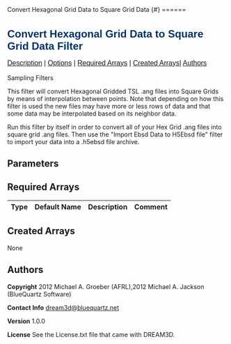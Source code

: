 <html>
<head>
<meta name="qrichtext" content="1" />
<style type="text/css">
h1.pHeading1 { color: #003366; font-family: Arial, Verdana, Helvetica, sans-serif; font-size: x-large; font-weight: bold; text-align: left }
h2.pHeading2 { color: #003366; font-family: Arial, Verdana, Helvetica, sans-serif; font-size: large; font-weight: bold; text-align: left }
p.pBody { font-family: Arial, Verdana, Helvetica, sans-serif; font-size: medium; text-align: left }
p.pCellBody { font-family: Arial, Verdana, Helvetica, sans-serif; font-size: medium; text-align: left }
</style>Convert Hexagonal Grid Data to Square Grid Data {#}
======
<h1 class="pHeading1">Convert Hexagonal Grid Data to Square Grid Data Filter</h1>
<p class="pCellBody">
<a href="../SamplingFilters/Hex2SqrConverter.html#wp2">Description</a> | <a href="../SamplingFilters/Hex2SqrConverter.html#wp3">Options</a> | <a href="../SamplingFilters/Hex2SqrConverter.html#wp4">Required Arrays</a> | <a href="../SamplingFilters/Hex2SqrConverter.html#wp5">Created Arrays</a>| <a href="../SamplingFilters/Hex2SqrConverter.html#wp1">Authors</a> 

Sampling Filters

This filter will convert Hexagonal Gridded TSL .ang files into Square Grids by means of 
interpolation between points. Note that depending on how this filter is used the new
files may have more or less rows of data and that some data may be interpolated based on
its neighbor data.

Run this filter by itself in order to convert all of your Hex Grid .ang files into square
grid .ang files. Then use the "Import Ebsd Data to H5Ebsd file" filter to import your data
into a .h5ebsd file archive.


## Parameters ## 

## Required Arrays ##

| Type | Default Name | Description | Comment |
|------|--------------|-------------|---------|

## Created Arrays ##
None

## Authors ##

**Copyright** 2012 Michael A. Groeber (AFRL),2012 Michael A. Jackson (BlueQuartz Software)

**Contact Info** dream3d@bluequartz.net

**Version** 1.0.0

**License**  See the License.txt file that came with DREAM3D.



